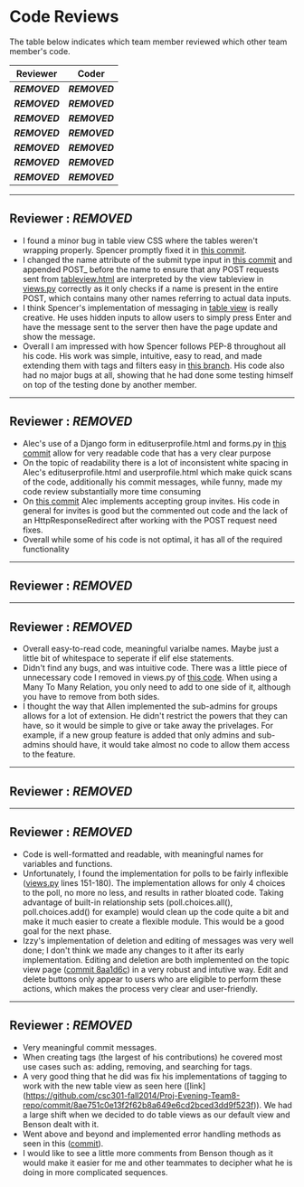 # Code Reviews

The table below indicates which team member reviewed which other team member's code.

| Reviewer | Coder |
| -------- | ----- |
| ***REMOVED*** |  ***REMOVED*** |
| ***REMOVED*** |  ***REMOVED*** |
| ***REMOVED*** |  ***REMOVED*** |
| ***REMOVED*** |  ***REMOVED*** |
| ***REMOVED*** |  ***REMOVED*** |
| ***REMOVED*** |  ***REMOVED*** |
| ***REMOVED*** |  ***REMOVED*** |

------

## Reviewer : ***REMOVED***

 * I found a minor bug in table view CSS where the tables weren't wrapping properly. Spencer promptly fixed it in [this commit](https://github.com/csc301-fall2014/Proj-Evening-Team8-repo/commit/70358fdb284ec396d1fa0b3c7318d0bec62ad690).
 * I changed the name attribute of the submit type input in [this commit](https://github.com/csc301-fall2014/Proj-Evening-Team8-repo/commit/f27671831f6133e6be8ac6c3776ea9df4da3b863) and appended POST_ before the name to ensure that any POST requests sent from [tableview.html](https://github.com/csc301-fall2014/Proj-Evening-Team8-repo/blob/tagsintables59/messageboard/mainsite/templates/tableview.html) are interpreted by the view tableview in [views.py](https://github.com/csc301-fall2014/Proj-Evening-Team8-repo/blob/tagsintables59/messageboard/mainsite/views.py) correctly as it only checks if a name is present in the entire POST, which contains many other names referring to actual data inputs.
 * I think Spencer's implementation of messaging in [table view](https://github.com/csc301-fall2014/Proj-Evening-Team8-repo/blob/tagsintables59/messageboard/mainsite/templates/tableview.html) is really creative. He uses hidden inputs to allow users to simply press Enter and have the message sent to the server then have the page update and show the message.
 * Overall I am impressed with how Spencer follows PEP-8 throughout all his code. His work was simple, intuitive, easy to read, and made extending them with tags and filters easy in [this branch](https://github.com/csc301-fall2014/Proj-Evening-Team8-repo/tree/tagsintables59). His code also had no major bugs at all, showing that he had done some testing himself on top of the testing done by another member.

-----

## Reviewer : ***REMOVED***

* Alec's use of a Django form in edituserprofile.html and forms.py in [this commit](https://github.com/csc301-fall2014/Proj-Evening-Team8-repo/commit/a2e6263c868f7239d344f6889ee0d5d33fa116cd) allow for very readable code that has a very clear purpose
* On the topic of readability there is a lot of inconsistent white spacing in Alec's edituserprofile.html and userprofile.html which make quick scans of the code, additionally his commit messages, while funny, made my code review substantially more time consuming
* On [this commit](https://github.com/csc301-fall2014/Proj-Evening-Team8-repo/commit/2b818c542ddaae44605b89eb529b7ad0c50a710b) Alec implements accepting group invites. His code in general for invites is good but the commented out code and the lack of an HttpResponseRedirect after working with the POST request need fixes.
* Overall while some of his code is not optimal, it has all of the required functionality

-----

## Reviewer : ***REMOVED***

-----

## Reviewer : ***REMOVED***

 * Overall easy-to-read code, meaningful varialbe names. Maybe just a little bit of whitespace to seperate if elif else statements.
 * Didn't find any bugs, and was intuitive code. There was a little piece of unnecessary code I removed in views.py of [this code](https://github.com/csc301-fall2014/Proj-Evening-Team8-repo/tree/subadmins50). When using a Many To Many Relation, you only need to add to one side of it, although you have to remove from both sides.
 * I thought the way that Allen implemented the sub-admins for groups allows for a lot of extension. He didn't restrict the powers that they can have, so it would be simple to give or take away the privelages. For example, if a new group feature is added that only admins and sub-admins should have, it would take almost no code to allow them access to the feature.

-----

## Reviewer : ***REMOVED***

-----

## Reviewer : ***REMOVED***

* Code is well-formatted and readable, with meaningful names for variables and functions.
* Unfortunately, I found the implementation for polls to be fairly inflexible ([views.py](https://github.com/csc301-fall2014/Proj-Evening-Team8-repo/blob/poll2/messageboard/mainsite/views.py) lines 151-180).  The implementation allows for only 4 choices to the poll, no more no less, and results in rather bloated code.  Taking advantage of built-in relationship sets (poll.choices.all(), poll.choices.add() for example) would clean up the code quite a bit and make it much easier to create a flexible module.  This would be a good goal for the next phase.
* Izzy's implementation of deletion and editing of messages was very well done;  I don't think we made any changes to it after its early implementation.  Editing and deletion are both implemented on the topic view page ([commit 8aa1d6c](8aa1d6c4fd1763d3e1c7d52423353941c4bb631e)) in a very robust and intutive way.  Edit and delete buttons only appear to users who are eligible to perform these actions, which makes the process very clear and user-friendly.

-----
## Reviewer : ***REMOVED***
* Very meaningful commit messages.
* When creating tags (the largest of his contributions) he covered most use cases such as: adding, removing, and searching for tags.
* A very good thing that he did was fix his implementations of tagging to work with the new table view as seen here ([link] (https://github.com/csc301-fall2014/Proj-Evening-Team8-repo/commit/8ae751c0e13f2f62b8a649e6cd2bced3dd9f523f)). We had a large shift when we decided to do table views as our default view and Benson dealt with it.
* Went above and beyond and implemented error handling methods as seen in this ([commit](https://github.com/csc301-fall2014/Proj-Evening-Team8-repo/commit/7f44e068475c6b6d88a4f950a111aec990b882f8)). 
* I would like to see a little more comments from Benson though as it would make it easier for me and other teammates to decipher what he is doing in more complicated sequences.

